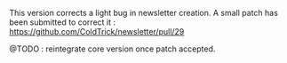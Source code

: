 This version corrects a light bug in newsletter creation. 
A small patch has been submitted to correct it : https://github.com/ColdTrick/newsletter/pull/29

@TODO : reintegrate core version once patch accepted.


